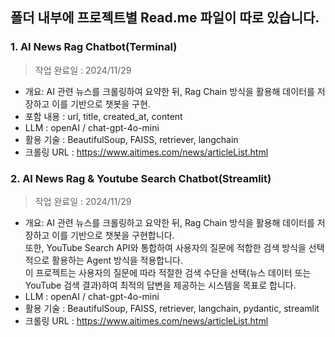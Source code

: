 ## 폴더 내부에 프로젝트별 Read.me 파일이 따로 있습니다.

### 1. AI News Rag Chatbot(Terminal)
> 작업 완료일 : 2024/11/29  
- 개요: AI 관련 뉴스를 크롤링하여 요약한 뒤, Rag Chain 방식을 
  활용해 데이터를 저장하고 이를 기반으로 챗봇을 구현.  
- 포함 내용 : url, title, created_at, content  
- LLM : openAI / chat-gpt-4o-mini  
- 활용 기술 : BeautifulSoup, FAISS, retriever, langchain  
- 크롤링 URL : https://www.aitimes.com/news/articleList.html  

### 2. AI News Rag & Youtube Search Chatbot(Streamlit)
> 작업 완료일 : 2024/11/29
- 개요: AI 관련 뉴스를 크롤링하고 요약한 뒤, Rag Chain 방식을 활용해 데이터를 저장하고 이를 기반으로 챗봇을 구현합니다.  
  또한, YouTube Search API와 통합하여 사용자의 질문에 적합한 검색 방식을 선택적으로 활용하는 Agent 방식을 적용합니다.  
  이 프로젝트는 사용자의 질문에 따라 적절한 검색 수단을 선택(뉴스 데이터 또는 YouTube 검색 결과)하여
  최적의 답변을 제공하는 시스템을 목표로 합니다.  
- LLM : openAI / chat-gpt-4o-mini
- 활용 기술 : BeautifulSoup, FAISS, retriever, langchain, pydantic, streamlit
- 크롤링 URL : https://www.aitimes.com/news/articleList.html
